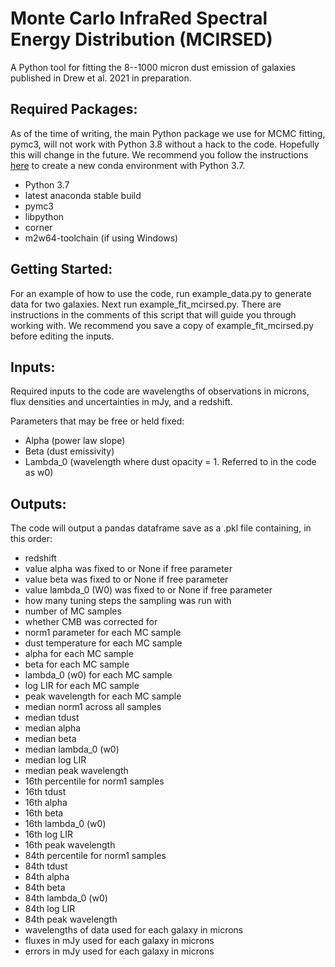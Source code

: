 # Monte Carlo InfraRed Spectral Energy Distribution (MCIRSED)

A Python tool for fitting the 8--1000 micron dust emission of galaxies published in Drew et al. 2021 in preparation.

## Required Packages:
As of the time of writing, the main Python package we use for MCMC fitting, pymc3, will not work with Python 3.8 without a hack to the code. Hopefully this will change in the future. We recommend you follow the instructions [here](https://github.com/pdrew32/mcirsed/blob/master/install-help.md) to create a new conda environment with Python 3.7.

- Python 3.7
- latest anaconda stable build
- pymc3
- libpython
- corner
- m2w64-toolchain (if using Windows)

## Getting Started:
For an example of how to use the code, run example_data.py to generate data for two galaxies. Next run example_fit_mcirsed.py. There are instructions in the comments of this script that will guide you through working with. We recommend you save a copy of example_fit_mcirsed.py before editing the inputs. 

## Inputs:
Required inputs to the code are wavelengths of observations in microns, flux densities and uncertainties in mJy, and a redshift.

Parameters that may be free or held fixed: 
- Alpha (power law slope)
- Beta (dust emissivity)
- Lambda_0 (wavelength where dust opacity = 1. Referred to in the code as w0)

## Outputs:
The code will output a pandas dataframe save as a .pkl file containing, in this order:

- redshift
- value alpha was fixed to or None if free parameter
- value beta was fixed to or None if free parameter
- value lambda_0 (W0) was fixed to or None if free parameter
- how many tuning steps the sampling was run with
- number of MC samples
- whether CMB was corrected for
- norm1 parameter for each MC sample
- dust temperature for each MC sample
- alpha for each MC sample
- beta for each MC sample
- lambda_0 (w0) for each MC sample
- log LIR for each MC sample
- peak wavelength for each MC sample
- median norm1 across all samples
- median tdust
- median alpha
- median beta
- median lambda_0 (w0)
- median log LIR
- median peak wavelength
- 16th percentile for norm1 samples
- 16th tdust
- 16th alpha
- 16th beta
- 16th lambda_0 (w0)
- 16th log LIR
- 16th peak wavelength
- 84th percentile for norm1 samples
- 84th tdust
- 84th alpha
- 84th beta
- 84th lambda_0 (w0)
- 84th log LIR
- 84th peak wavelength
- wavelengths of data used for each galaxy in microns
- fluxes in mJy used for each galaxy in microns
- errors in mJy used for each galaxy in microns
